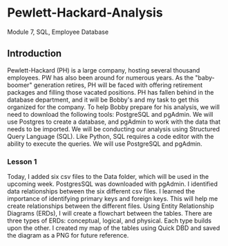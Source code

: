 # Pewlett-Hackard-Analysis
Module 7, SQL, Employee Database
## Introduction
Pewlett-Hackard (PH) is a large company, hosting several thousand employees.  PW has also been around for numerous years.  As the "baby-boomer" generation retires, PH will be faced with offering retirement packages and filling those vacated positions.  PH has fallen behind in the database department, and it will be Bobby's and my task to get this organized for the company. To help Bobby prepare for his analysis, we will need to download the following tools: PostgreSQL and pgAdmin. We will use Postgres to create a database, and pgAdmin to work with the data that needs to be imported. We will be conducting our analysis using Structured Query Language (SQL).  Like Python, SQL requires a code editor with the ability to execute the queries.  We will use PostgreSQL and pgAdmin.  
### Lesson 1
Today, I added six csv files to the Data folder, which will be used in the upcoming week.  PostgresSQL was downloaded with pgAdmin.  I identified data relationships between the six different csv files.  I learned the importance of identifying primary keys and foreign keys.  This will help me create relationships between the different files.  Using Entity Relationship Diagrams (ERDs), I will create a flowchart between the tables.  There are three types of ERDs:  conceptual, logical, and physical.  Each type builds upon the other.  I created my map of the tables using Quick DBD and saved the diagram as a PNG for future reference.  
